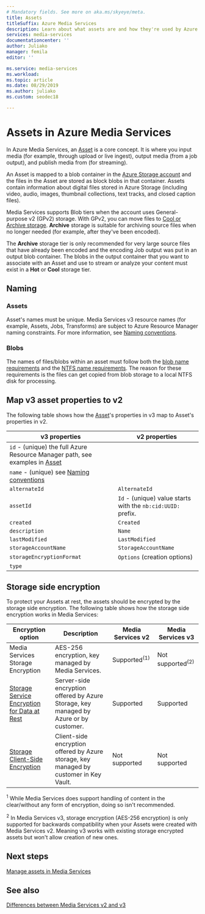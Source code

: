 ```yaml
---
# Mandatory fields. See more on aka.ms/skyeye/meta.
title: Assets
titleSuffix: Azure Media Services
description: Learn about what assets are and how they're used by Azure Media Services.
services: media-services
documentationcenter: ''
author: Juliako
manager: femila
editor: ''

ms.service: media-services
ms.workload: 
ms.topic: article
ms.date: 08/29/2019
ms.author: juliako
ms.custom: seodec18

---
```


# Assets in Azure Media Services

In Azure Media Services, an [Asset](https://docs.microsoft.com/rest/api/media/assets) is a core concept. It is where you input media (for example, through upload or live ingest), output media (from a job output), and publish media from (for streaming). 

An Asset is mapped to a blob container in the [Azure Storage account](storage-account-concept.md) and the files in the Asset are stored as block blobs in that container. Assets contain information about digital files stored in Azure Storage (including video, audio, images, thumbnail collections, text tracks, and closed caption files).

Media Services supports Blob tiers when the account uses General-purpose v2 (GPv2) storage. With GPv2, you can move files to [Cool or Archive storage](https://docs.microsoft.com/azure/storage/blobs/storage-blob-storage-tiers). **Archive** storage is suitable for archiving source files when no longer needed (for example, after they've been encoded).

The **Archive** storage tier is only recommended for very large source files that have already been encoded and the encoding Job output was put in an output blob container. The blobs in the output container that you want to associate with an Asset and use to stream or analyze your content must exist in a **Hot** or **Cool** storage tier.

## Naming 

### Assets

Asset's names must be unique. Media Services v3 resource names (for example, Assets, Jobs, Transforms) are subject to Azure Resource Manager naming constraints. For more information, see [Naming conventions](media-services-apis-overview.md#naming-conventions).

### Blobs

The names of files/blobs within an asset must follow both the [blob name requirements](https://docs.microsoft.com/rest/api/storageservices/Naming-and-Referencing-Containers--Blobs--and-Metadata) and the [NTFS name requirements](https://docs.microsoft.com/windows/win32/fileio/naming-a-file). The reason for these requirements is the files can get copied from blob storage to a local NTFS disk for processing.

## Map v3 asset properties to v2

The following table shows how the [Asset](https://docs.microsoft.com/rest/api/media/assets/createorupdate#asset)'s properties in v3 map to Asset's properties in v2.

|v3 properties|v2 properties|
|---|---|
|`id` - (unique) the full Azure Resource Manager path, see examples in [Asset](https://docs.microsoft.com/rest/api/media/assets/createorupdate)||
|`name` - (unique) see [Naming conventions](media-services-apis-overview.md#naming-conventions) ||
|`alternateId`|`AlternateId`|
|`assetId`|`Id` - (unique) value starts with the `nb:cid:UUID:` prefix.|
|`created`|`Created`|
|`description`|`Name`|
|`lastModified`|`LastModified`|
|`storageAccountName`|`StorageAccountName`|
|`storageEncryptionFormat`| `Options` (creation options)|
|`type`||

## Storage side encryption

To protect your Assets at rest, the assets should be encrypted by the storage side encryption. The following table shows how the storage side encryption works in Media Services:

|Encryption option|Description|Media Services v2|Media Services v3|
|---|---|---|---|
|Media Services Storage Encryption|AES-256 encryption, key managed by Media Services.|Supported<sup>(1)</sup>|Not supported<sup>(2)</sup>|
|[Storage Service Encryption for Data at Rest](https://docs.microsoft.com/azure/storage/common/storage-service-encryption)|Server-side encryption offered by Azure Storage, key managed by Azure or by customer.|Supported|Supported|
|[Storage Client-Side Encryption](https://docs.microsoft.com/azure/storage/common/storage-client-side-encryption)|Client-side encryption offered by Azure storage, key managed by customer in Key Vault.|Not supported|Not supported|

<sup>1</sup> While Media Services does support handling of content in the clear/without any form of encryption, doing so isn't recommended.

<sup>2</sup> In Media Services v3, storage encryption (AES-256 encryption) is only supported for backwards compatibility when your Assets were created with Media Services v2. Meaning v3 works with existing storage encrypted assets but won't allow creation of new ones.

## Next steps

[Manage assets in Media Services](manage-asset-concept.md)

## See also

[Differences between Media Services v2 and v3](migrate-from-v2-to-v3.md)
